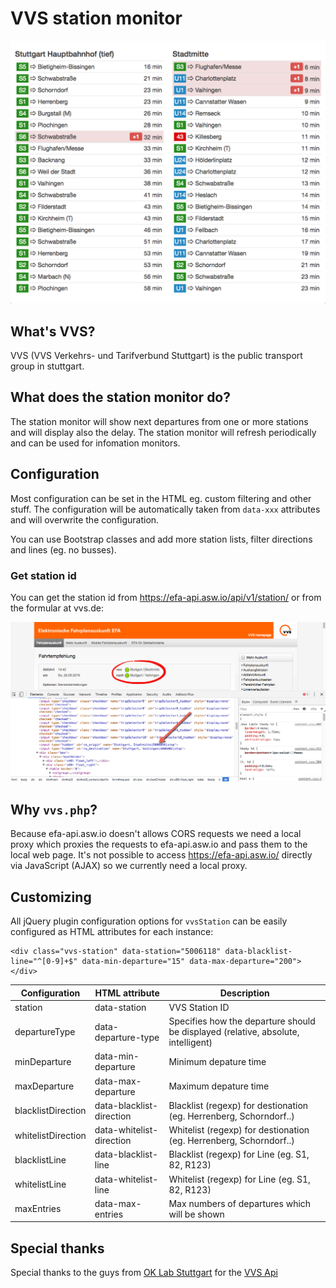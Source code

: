 # VVS station monitor

![VVS station monitor](documentation/preview.png "VVS station montitor")

## What's VVS?

VVS (VVS Verkehrs- und Tarifverbund Stuttgart) is the public transport group in stuttgart.

## What does the station monitor do?

The station monitor will show next departures from one or more stations
and will display also the delay.
The station monitor will refresh periodically and can be used for
infomation monitors.

## Configuration

Most configuration can be set in the HTML eg. custom filtering and 
other stuff. The configuration will be automatically taken 
from `data-xxx` attributes and will overwrite the configuration.

You can use Bootstrap classes and add more station lists, filter 
directions and lines (eg. no busses).

### Get station id

You can get the station id from https://efa-api.asw.io/api/v1/station/ 
or from the formular at vvs.de:

![VVS station id](documentation/get-station-id.png "VVS station id")

## Why `vvs.php`?

Because efa-api.asw.io doesn't allows CORS requests we need a local proxy
which proxies the requests to efa-api.asw.io and pass them to the local
web page.
It's not possible to access https://efa-api.asw.io/ directly via 
JavaScript (AJAX) so we currently need a local proxy.

## Customizing

All jQuery plugin configuration options for `vvsStation` can be easily configured as HTML attributes for each instance:

```
<div class="vvs-station" data-station="5006118" data-blacklist-line="^[0-9]+$" data-min-departure="15" data-max-departure="200"></div>

```


Configuration         | HTML attribute           | Description
----------------------|--------------------------|--------------------------------------------------------------------------------------
station               | data-station             | VVS Station ID
departureType         | data-departure-type      | Specifies how the departure should be displayed (relative, absolute, intelligent)
minDeparture          | data-min-departure       | Minimum depature time
maxDeparture          | data-max-departure       | Maximum depature time
blacklistDirection    | data-blacklist-direction | Blacklist (regexp) for destionation (eg. Herrenberg, Schorndorf..)
whitelistDirection    | data-whitelist-direction | Whitelist (regexp) for destionation (eg. Herrenberg, Schorndorf..)
blacklistLine         | data-blacklist-line      | Blacklist (regexp) for Line (eg. S1, 82, R123)
whitelistLine         | data-whitelist-line      | Whitelist (regexp) for Line (eg. S1, 82, R123)
maxEntries            | data-max-entries         | Max numbers of departures which will be shown

## Special thanks

Special thanks to the guys from [OK Lab Stuttgart](http://codefor.de/stuttgart/) for the [VVS Api](http://codefor.de/projekte/2015-06-09-stgt-efa-meta-api)
